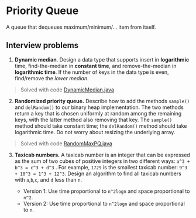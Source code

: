 # Priority Queue

A queue that dequeues maximum/minimum/... item from itself.

## Interview problems

1. **Dynamic median**. Design a data type that supports insert in **logarithmic** time, find-the-median in **constant
   time**, and remove-the-median in **logarithmic time**. If the number of keys in the data type is even, find/remove
   the *lower median*.

> Solved with code [DynamicMedian.java](DynamicMedian.java)

2. **Randomized priority queue.** Describe how to add the methods `sample()` and
   `delRandom()` to our binary heap implementation. The two methods return a key that is chosen uniformly at random
   among the remaining keys, with the latter method also removing that key. The `sample()` method should take constant
   time; the `delRandom()` method should take logarithmic time. Do not worry about resizing the underlying array.

> Solved with code [RandomMaxPQ.java](RandomMaxPQ.java)

3. **Taxicab numbers.** A taxicab number is an integer that can be expressed as the sum of two cubes of positive
   integers in two different ways: `a^3 + b^3 = c^3 + d^3`
   . For example, `1729` is the smallest taxicab number: `9^3 + 10^3 = 1^3 + 12^3`. Design an algorithm to find all
   taxicab numbers with `a`,`b`,`c`, and `d` less than `n`.

    - Version 1: Use time proportional to `n^2logn` and space proportional to `n^2`.
    - Version 2: Use time proportional to `n^2logn` and space proportional to `n`.

> 